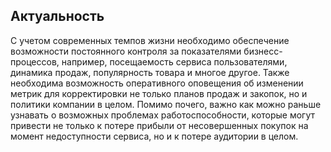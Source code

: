 ## Актуальность  

С учетом современных темпов жизни необходимо обеспечение возможности постоянного контроля за показателями бизнесс-процессов, например, посещаемость сервиса пользователями,
динамика продаж, популярность товара и многое другое. Также необходима возможность оперативного оповещения об изменении метрик для корректировки не только планов продаж и
закопок, но и политики компании в целом. Помимо почего, важно как можно раньше узнавать о возможных проблемах работоспособности, которые могут привести не только к потере
прибыли от несовершенных покупок на момент недоступности сервиса, но и к потере аудитории в целом.

